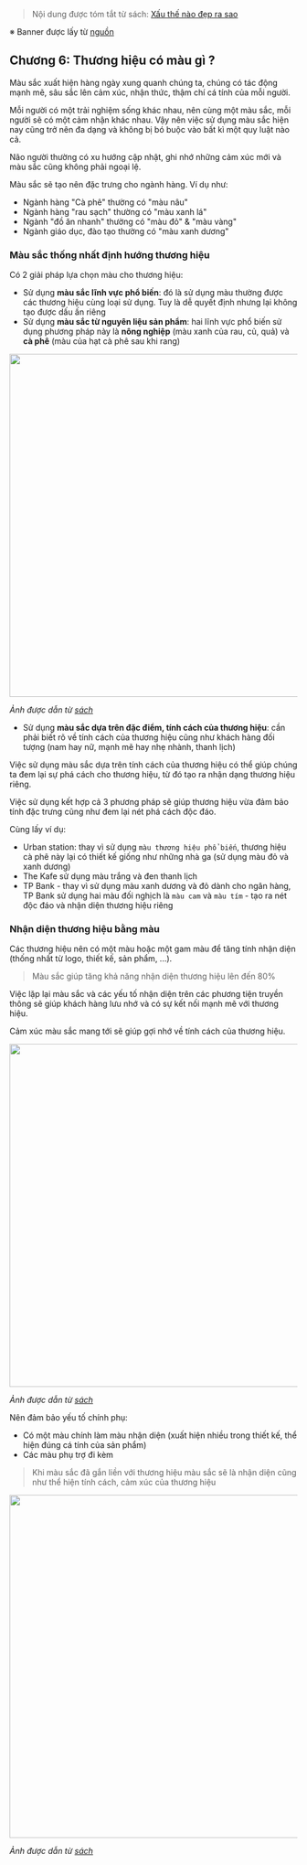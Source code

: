 > Nội dung được tóm tắt từ sách: [Xấu thế nào đẹp ra sao](https://tiki.vn/xau-the-nao-dep-ra-sao-bi-kip-tham-dinh-thiet-ke-trong-marketing-tai-ban-lan-thu-tu-p8274320.html)

※ Banner được lấy từ [nguồn](https://www.brandsvietnam.com/10489-Xau-the-nao-Dep-ra-sao-Loi-giai-nao-cho-nhung-tran-tro-cua-Marketer)

## Chương 6: Thương hiệu có màu gì ?

Màu sắc xuất hiện hàng ngày xung quanh chúng ta, chúng có tác động mạnh mẽ, sâu sắc lên cảm xúc, nhận thức, thậm chí cá tính của mỗi người.

Mỗi người có một trải nghiệm sống khác nhau, nên cùng một màu sắc, mỗi người sẽ có một cảm nhận khác nhau. Vậy nên việc sử dụng màu sắc hiện nay cũng trở nên đa dạng và không bị bó buộc vào bất kì một quy luật nào cả.

Não người thường có xu hướng cập nhật, ghi nhớ những cảm xúc mới và màu sắc cũng không phải ngoại lệ.

Màu sắc sẽ tạo nên đặc trưng cho ngành hàng. Ví dụ như:
- Ngành hàng "Cà phê" thường có "màu nâu"
- Ngành hàng "rau sạch" thường có "màu xanh lá"
- Ngành "đồ ăn nhanh" thường có "màu đỏ" & "màu vàng"
- Ngành giáo dục, đào tạo thường có "màu xanh dương"

### Màu sắc thống nhất định hướng thương hiệu

Có 2 giải pháp lựa chọn màu cho thương hiệu:
- Sử dụng **màu sắc lĩnh vực phổ biến**: đó là sử dụng màu thường được các thương hiệu cùng loại sử dụng. Tuy là dễ quyết định nhưng lại không tạo được dấu ấn riêng
- Sử dụng **màu sắc từ nguyên liệu sản phẩm**: hai lĩnh vực phổ biến sử dụng phương pháp này là **nông nghiệp** (màu xanh của rau, củ, quả) và **cà phê** (màu của hạt cà phê sau khi rang)

<img src="https://user-images.githubusercontent.com/15076665/97130802-c483e700-1785-11eb-9f3a-9a6066069361.jpg" width="600">

*Ảnh được dẫn từ [sách](https://tiki.vn/xau-the-nao-dep-ra-sao-bi-kip-tham-dinh-thiet-ke-trong-marketing-tai-ban-lan-thu-tu-p8274320.html)*

- Sử dụng **màu sắc dựa trên đặc điểm, tính cách của thương hiệu**: cần phải biết rõ về tính cách của thương hiệu cũng như khách hàng đối tượng (nam hay nữ, mạnh mẽ hay nhẹ nhành, thanh lịch)

Việc sử dụng màu sắc dựa trên tính cách của thương hiệu có thể giúp chúng ta đem lại sự phá cách cho thương hiệu, từ đó tạo ra nhận dạng thương hiệu riêng.

Việc sử dụng kết hợp cả 3 phương pháp sẽ giúp thương hiệu vừa đảm bảo tính đặc trưng cũng như đem lại nét phá cách độc đáo.

Cùng lấy ví dụ:
- Urban station: thay vì sử dụng `màu thương hiệu phổ biến`, thương hiệu cà phê này lại có thiết kế giống như những nhà ga (sử dụng màu đỏ và xanh dương)
- The Kafe sử dụng màu trắng và đen thanh lịch
- TP Bank - thay vì sử dụng màu xanh dương và đỏ dành cho ngân hàng, TP Bank sử dụng hai màu đối nghịch là `màu cam` và `màu tím` - tạo ra nét độc đáo và nhận diện thương hiệu riêng

### Nhận diện thương hiệu bằng màu

Các thương hiệu nên có một màu hoặc một gam màu để tăng tính nhận diện (thống nhất từ logo, thiết kế, sản phẩm, ...).

> Màu sắc giúp tăng khả năng nhận diện thương hiệu lên đến 80%

Việc lặp lại màu sắc và các yếu tố nhận diện trên các phương tiện truyền thông sẽ giúp khách hàng lưu nhớ và có sự kết nối mạnh mẽ với thương hiệu.

Cảm xúc màu sắc mang tới sẽ giúp gợi nhớ về tính cách của thương hiệu.

<img src="https://user-images.githubusercontent.com/15076665/97151025-4d187c80-17b2-11eb-83cd-282cae5d30b1.jpg" width="600">

*Ảnh được dẫn từ [sách](https://tiki.vn/xau-the-nao-dep-ra-sao-bi-kip-tham-dinh-thiet-ke-trong-marketing-tai-ban-lan-thu-tu-p8274320.html)*

Nên đảm bảo yếu tố chính phụ:
- Có một màu chính làm màu nhận diện (xuất hiện nhiều trong thiết kế, thể hiện đúng cá tính của sản phẩm)
- Các màu phụ trợ đi kèm

> Khi màu sắc đã gắn liền với thương hiệu màu sắc sẽ là nhận diện cũng như thể hiện tính cách, cảm xúc của thương hiệu

<img src="https://user-images.githubusercontent.com/15076665/97151479-e5aefc80-17b2-11eb-98d3-1522a14f020a.jpg" width="600">

*Ảnh được dẫn từ [sách](https://tiki.vn/xau-the-nao-dep-ra-sao-bi-kip-tham-dinh-thiet-ke-trong-marketing-tai-ban-lan-thu-tu-p8274320.html)*
